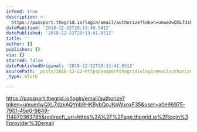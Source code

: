 ```yaml
---
inFeed: true
description: >-
  https://passport.thegrid.io/login/email/authorize?token=umuedwQXL7dzkAQYnb8HKBybQoJKpWxnxF35&user=a0e96975-790f-45e0-9849-114870363785&redirect_uri=https%3A%2F%2Fapp.thegrid.io%2Flogin%3Fprovider%3Demail
dateModified: '2018-12-22T20:13:40.541Z'
datePublished: '2018-12-22T20:13:41.051Z'
title: ''
author: []
publisher: {}
via: {}
starred: false
datePublishedOriginal: '2018-12-22T20:13:41.051Z'
sourcePath: _posts/2018-12-22-httpspassportthegridiologinemailauthorizetokenumue.md
_type: Blurb

---
```

https://passport.thegrid.io/login/email/authorize?token=umuedwQXL7dzkAQYnb8HKBybQoJKpWxnxF35&user=a0e96975-790f-45e0-9849-114870363785&redirect\_uri=https%3A%2F%2Fapp.thegrid.io%2Flogin%3Fprovider%3Demail